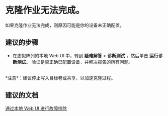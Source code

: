 <properties
    pageTitle="My clone job is not completing"
    description="克隆作业无法完成"
    service="microsoft.storsimple"
    resource="managers"
    authors="anbacker"
    displayOrder="6"
    selfHelpType="resource"
    supportTopicIds=""
    resourceTags="9000Or1200Series"
    productPesIds=""
    cloudEnvironments="public"
/>


# <a name="my-clone-job-is-not-completing"></a>克隆作业无法完成。
如果克隆作业无法完成，则原因可能是你的设备未正确配置。

## <a name="recommended-steps"></a>**建议的步骤**
* 在虚拟阵列的本地 Web UI 中，转到 **疑难解答** > **诊断测试** ，然后单击 **运行诊断测试**。 验证是否正确已配置设备，并解决报告的所有问题。 <br>
<br>
*注意*：建议停止写入目标卷或共享，以加速克隆过程。


## <a name="recommended-documents"></a>**建议的文档**
[通过本地 Web UI 进行故障排除](https://aka.ms/storsimple-troubleshoot-diagnostics)

